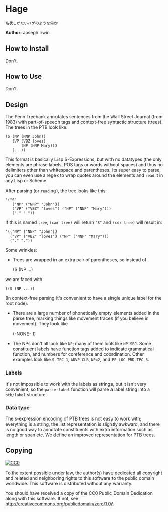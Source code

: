 # Hage

    名状しがたいハゲのような何か

**Author:** Joseph Irwin

## How to Install

Don't.

## How to Use

Don't.

## Design

The Penn Treebank annotates sentences from the Wall Street Journal (from 1983)
with part-of-speech tags and context-free syntactic structure (trees). The trees
in the PTB look like:

    (S (NP (NNP John))
       (VP (VBZ loves)
           (NP (NNP Mary)))
       (. .))

This format is basically Lisp S-Expressions, but with no datatypes (the only
elements are phrase labels, POS tags or words without spaces) and thus no
delimiters other than whitespace and parentheses. Its super easy to parse,
you can even use a regex to wrap quotes around the elements and `read` it in
any Lisp or Scheme.

After parsing (or `read`ing), the tree looks like this:

    '("S"
       ("NP" ("NNP" "John"))
       ("VP" ("VBZ" "loves") ("NP" ("NNP" "Mary")))
       ("." "."))

If this is named `tree`, `(car tree)` will return `"S"` and `(cdr tree)` will result in:

    '(("NP" ("NNP" "John"))
      ("VP" ("VBZ" "loves") ("NP" ("NNP" "Mary")))
      ("." "."))

Some wrinkles:

- Trees are wrapped in an extra pair of parentheses, so instead of

    (S (NP ...)

we are faced with

    ((S (NP ...))

(In context-free parsing it's convenient to have a single unique label for the root node).

- There are a large number of phonetically empty elements added in the parse tree, marking
things like movement traces (if you believe in movement). They look like

    (-NONE- *1*)

- The NPs don't all look like `NP`; many of them look like `NP-SBJ`. Some constituent labels
have function tags added to indicate grammatical function, and numbers for coreference and
coordination. Other examples look like `S-TPC-1`, `ADVP-CLR`, `NP=2`, and `PP-LOC-PRD-TPC-3`.

### Labels

It's not impossible to work with the labels as strings, but it isn't very
convenient, so the `parse-label` function will parse a label string into a
`ptb/label` structure.

### Data type

The s-expression encoding of PTB trees is not easy to work with; everything is a string, the
list representation is slightly awkward, and there is no good way to annotate constituents with extra
information such as length or span etc. We define an improved representation for PTB trees.

## Copying

[![CC0](http://i.creativecommons.org/p/zero/1.0/88x31.png)](http://creativecommons.org/publicdomain/zero/1.0/)

To the extent possible under law, the author(s) have dedicated all copyright
and related and neighboring rights to this software to the public domain
worldwide. This software is distributed without any warranty.

You should have received a copy of the CC0 Public Domain Dedication along with
this software. If not, see <http://creativecommons.org/publicdomain/zero/1.0/>.
